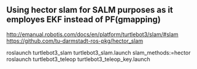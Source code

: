 ## Using hector slam for SALM purposes as it employes  EKF instead of PF(gmapping)

http://emanual.robotis.com/docs/en/platform/turtlebot3/slam/#slam
https://github.com/tu-darmstadt-ros-pkg/hector_slam

roslaunch turtlebot3_slam turtlebot3_slam.launch slam_methods:=hector
roslaunch turtlebot3_teleop turtlebot3_teleop_key.launch